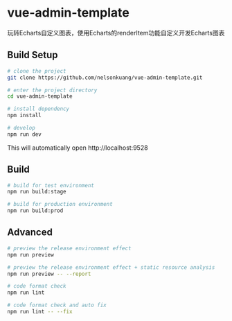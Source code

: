 # vue-admin-template

玩转Echarts自定义图表，使用Echarts的renderItem功能自定义开发Echarts图表

## Build Setup


```bash
# clone the project
git clone https://github.com/nelsonkuang/vue-admin-template.git

# enter the project directory
cd vue-admin-template

# install dependency
npm install

# develop
npm run dev
```

This will automatically open http://localhost:9528

## Build

```bash
# build for test environment
npm run build:stage

# build for production environment
npm run build:prod
```

## Advanced

```bash
# preview the release environment effect
npm run preview

# preview the release environment effect + static resource analysis
npm run preview -- --report

# code format check
npm run lint

# code format check and auto fix
npm run lint -- --fix
```
